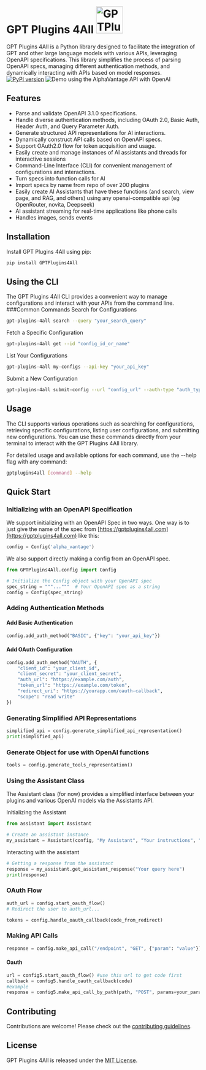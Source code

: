 # GPT Plugins 4All <img src="https://www.gptplugins4all.com/gptplugins4all.webp" alt="GPTPlugins4All logo" width="70"/>
GPT Plugins 4All is a Python library designed to facilitate the integration of GPT and other large language models with various APIs, leveraging OpenAPI specifications. This library simplifies the process of parsing OpenAPI specs, managing different authentication methods, and dynamically interacting with APIs based on model responses.
[![PyPI version](https://badge.fury.io/py/GPTPlugins4All.svg)](https://badge.fury.io/py/GPTPlugins4All)
![Demo using the AlphaVantage API with OpenAI](https://github.com/tcmartin/GPTPlugins4All/blob/master/demo/demo.gif)

## Features

- Parse and validate OpenAPI 3.1.0 specifications.
- Handle diverse authentication methods, including OAuth 2.0, Basic Auth, Header Auth, and Query Parameter Auth.
- Generate structured API representations for AI interactions.
- Dynamically construct API calls based on OpenAPI specs.
- Support OAuth2.0 flow for token acquisition and usage.
- Easily create and manage instances of AI assistants and threads for interactive sessions
- Command-Line Interface (CLI) for convenient management of configurations and interactions.
- Turn specs into function calls for AI
- Import specs by name from repo of over 200 plugins
- Easily create AI Assistants that have these functions (and search, view page, and RAG, and others) using any openai-compatible api (eg OpenRouter, novita, Deepseek)
- AI assistant streaming for real-time applications like phone calls
- Handles images, sends events
## Installation

Install GPT Plugins 4All using pip:

```bash
pip install GPTPlugins4All
```
## Using the CLI
The GPT Plugins 4All CLI provides a convenient way to manage configurations and interact with your APIs from the command line.
###Common Commands
Search for Configurations
```bash
gpt-plugins-4all search --query "your_search_query"
```
Fetch a Specific Configuration
```bash
gpt-plugins-4all get --id "config_id_or_name"
```
List Your Configurations
```bash
gpt-plugins-4all my-configs --api-key "your_api_key"
```
Submit a New Configuration
```bash
gpt-plugins-4all submit-config --url "config_url" --auth-type "auth_type" --visibility "visibility" --api-key "your_api_key"
```
## Usage
The CLI supports various operations such as searching for configurations, retrieving specific configurations, listing user configurations, and submitting new configurations. You can use these commands directly from your terminal to interact with the GPT Plugins 4All library.

For detailed usage and available options for each command, use the --help flag with any command:
```bash
gptplugins4all [command] --help
```

## Quick Start

### Initializing with an OpenAPI Specification
We support initializing with an OpenAPI Spec in two ways. One way is to just give the name of the spec from [https://gptplugins4all.com](https://gptplugins4all.com) like this:
```python
config = Config('alpha_vantage')
``` 
We also support directly making a config from an OpenAPI spec.
```python
from GPTPlugins4All.config import Config

# Initialize the Config object with your OpenAPI spec
spec_string = """..."""  # Your OpenAPI spec as a string
config = Config(spec_string)
```

### Adding Authentication Methods

#### Add Basic Authentication

```python
config.add_auth_method("BASIC", {"key": "your_api_key"})
```

#### Add OAuth Configuration

```python
config.add_auth_method("OAUTH", {
    "client_id": "your_client_id",
    "client_secret": "your_client_secret",
    "auth_url": "https://example.com/auth",
    "token_url": "https://example.com/token",
    "redirect_uri": "https://yourapp.com/oauth-callback",
    "scope": "read write"
})
```

### Generating Simplified API Representations

```python
simplified_api = config.generate_simplified_api_representation()
print(simplified_api)
```
### Generate Object for use with OpenAI functions
```python
tools = config.generate_tools_representation()
```
### Using the Assistant Class
The Assistant class (for now) provides a simplified interface between your plugins and various OpenAI models via the Assistants API.

Initializing the Assistant
```python
from assistant import Assistant

# Create an assistant instance
my_assistant = Assistant(config, "My Assistant", "Your instructions", "model_name")
```
Interacting with the assistant
```python
# Getting a response from the assistant
response = my_assistant.get_assistant_response("Your query here")
print(response)
```
### OAuth Flow

```python
auth_url = config.start_oauth_flow()
# Redirect the user to auth_url...

tokens = config.handle_oauth_callback(code_from_redirect)
```

### Making API Calls

```python
response = config.make_api_call("/endpoint", "GET", {"param": "value"})
```

#### Oauth
```python
url = config5.start_oauth_flow() #use this url to get code first
callback = config5.handle_oauth_callback(code)
#example
response = config5.make_api_call_by_path(path, "POST", params=your_params, user_token=callback, is_json=True)
```

## Contributing

Contributions are welcome! Please check out the [contributing guidelines](CONTRIBUTING.md).

## License

GPT Plugins 4All is released under the [MIT License](LICENSE).
